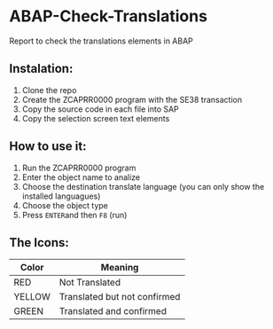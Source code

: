# ABAP-Check-Translations
Report to check the translations elements in ABAP

## Instalation:

1. Clone the repo
2. Create the ZCAPRR0000 program with the SE38 transaction
3. Copy the source code in each file into SAP
4. Copy the selection screen text elements

## How to use it:

1. Run the ZCAPRR0000 program
2. Enter the object name to analize
3. Choose the destination translate language (you can only show the installed languagues)
4. Choose the object type
5. Press `ENTER`and then `F8` (run)

## The Icons:

| Color  | Meaning |
|--------|---------|
| RED    | Not Translated |
| YELLOW | Translated but not confirmed |
| GREEN  | Translated and confirmed |
